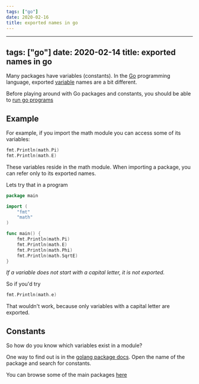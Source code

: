 ```yaml
---
tags: ["go"]
date: 2020-02-16
title: exported names in go
---
```

---
tags: ["go"]
date: 2020-02-14
title: exported names in go
---
Many packages have variables (constants). In the <a href="https://golangr.com/">Go</a> programming language, exported <a href="https://golangr.com/variables/">variable</a> names are a bit different.

Before playing around with Go packages and constants, you should be able to <a href="https://golangr.com/hello-world/">run go programs</a>

## Example

For example, if you import the math module you can access some of its variables:

```go
fmt.Println(math.Pi)
fmt.Println(math.E)
```

These variables reside in the math module. When importing a package, you can refer only to its exported names.

Lets try that in a program

```go
package main

import (
	"fmt"
	"math"
)

func main() {
	fmt.Println(math.Pi)
	fmt.Println(math.E)
	fmt.Println(math.Phi)
	fmt.Println(math.SqrtE)
}
```

*If a variable does not start with a capital letter, it is not exported.*

So if you'd try

```go
fmt.Println(math.e)
```

That wouldn't work, because only variables with a capital letter are exported.

## Constants

So how do you know which variables exist in a module?

One way to find out is in the <a href="https://golang.org/pkg/math/">golang package docs</a>. Open the name of the package and search for constants.

You can browse some of the main packages <a href="https://golang.org/pkg/">here</a>


